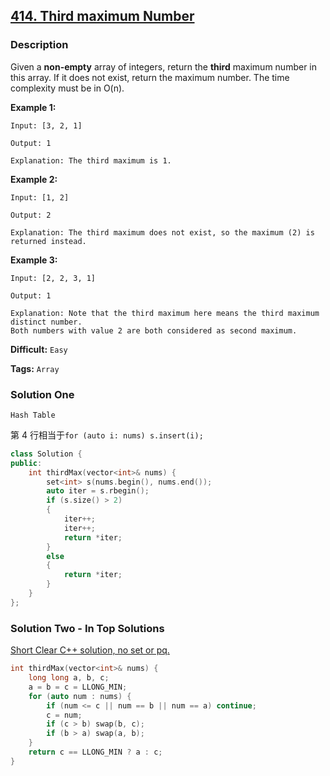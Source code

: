 ## [414. Third maximum Number](https://leetcode.com/problems/third-maximum-number/description/)

### Description

Given a **non-empty** array of integers, return the **third** maximum number in this array. If it does not exist, return the maximum number. The time complexity must be in O(n).

**Example 1:**

```
Input: [3, 2, 1]

Output: 1

Explanation: The third maximum is 1.

```

**Example 2:**

```
Input: [1, 2]

Output: 2

Explanation: The third maximum does not exist, so the maximum (2) is returned instead.

```

**Example 3:**

```
Input: [2, 2, 3, 1]

Output: 1

Explanation: Note that the third maximum here means the third maximum distinct number.
Both numbers with value 2 are both considered as second maximum.
```



**Difficult:** `Easy`

**Tags:** `Array`



### Solution One

`Hash Table`

第 4 行相当于`for (auto i: nums) s.insert(i);`

```c++
class Solution {
public:
    int thirdMax(vector<int>& nums) {
        set<int> s(nums.begin(), nums.end());
        auto iter = s.rbegin();
        if (s.size() > 2)
        {
            iter++;
            iter++;
            return *iter;
        }
        else
        {
            return *iter;
        }
    }
};
```



### Solution Two - In Top Solutions

[Short Clear C++ solution, no set or pq.](https://discuss.leetcode.com/topic/67186/short-clear-c-solution-no-set-or-pq)

```c++
int thirdMax(vector<int>& nums) {
    long long a, b, c;
    a = b = c = LLONG_MIN;
    for (auto num : nums) {
        if (num <= c || num == b || num == a) continue;
        c = num;
        if (c > b) swap(b, c);
        if (b > a) swap(a, b);
    }
    return c == LLONG_MIN ? a : c;
}
```



